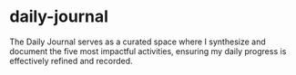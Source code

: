 # daily-journal
The Daily Journal serves as a curated space where I synthesize and document the five most impactful activities, ensuring my daily progress is effectively refined and recorded.